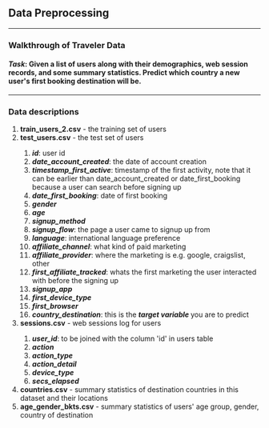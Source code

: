 <h2> Data Preprocessing </h2>

<hr>
<h3> Walkthrough of Traveler Data </h3>

<h4> <i>Task</i>: Given a list of users along with their demographics, web session records, and some summary statistics. Predict which country a new user's first booking destination will be.</h4>

<hr>
<h3> Data descriptions </h3>
<ol>
  <li> <b>train_users_2.csv</b> - the training set of users </li>
  <li> <b>test_users.csv</b> - the test set of users </li>
  
  <ol>
  <li> <i><b>id</i></b>: user id </li>
  <li> <i><b>date_account_created</i></b>: the date of account creation </li>
  <li> <i><b>timestamp_first_active</i></b>: timestamp of the first activity, note that it can be earlier than date_account_created or date_first_booking because a user can search before signing up </li>
  <li> <i><b>date_first_booking</i></b>: date of first booking </li>
  <li> <i><b>gender</i></b> </li>
  <li> <i><b>age</i></b> </li>
  <li> <i><b>signup_method</i></b> </li>
  <li> <i><b>signup_flow</i></b>: the page a user came to signup up from </li>
  <li> <i><b>language</i></b>: international language preference </li>
  <li> <i><b>affiliate_channel</i></b>: what kind of paid marketing </li>
  <li> <i><b>affiliate_provider</i></b>: where the marketing is e.g. google, craigslist, other </li>
  <li> <i><b>first_affiliate_tracked</i></b>: whats the first marketing the user interacted with before the signing up </li>
  <li> <i><b>signup_app</i></b> </li>
  <li> <i><b>first_device_type</i></b> </li>
  <li> <i><b>first_browser</i></b> </li>
  <li> <i><b>country_destination</i></b>: this is the <i><b> target variable </b></i> you are to predict </li>
  </ol>
  
  <li> <b>sessions.csv</b> - web sessions log for users </li>
  
  <ol>
  <li> <i><b>user_id</i></b>: to be joined with the column 'id' in users table </li>
  <li> <i><b>action</i></b> </li>
  <li> <i><b>action_type</i></b> </li>
  <li> <i><b>action_detail</i></b> </li>
  <li> <i><b>device_type</i></b> </li> 
  <li> <i><b>secs_elapsed</i></b> </li>
  </ol>
  
  <li> <b>countries.csv</b> - summary statistics of destination countries in this dataset and their locations </li>
  <li> <b>age_gender_bkts.csv</b> - summary statistics of users' age group, gender, country of destination </li>
  
  <ul>


